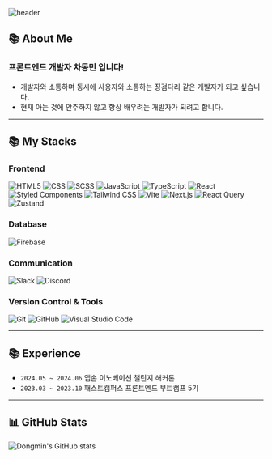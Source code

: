 ![header](https://capsule-render.vercel.app/api?type=Waving&section=header&height=300&text=Hello!&fontAlignX=50&fontAlignY=45&color=gradient&fontSize=100&fontColor=ffffff&desc=It's%20Dongmin%20GitHub)


## 📚 About Me

### 프론트엔드 개발자 차동민 입니다!
- 개발자와 소통하며 동시에 사용자와 소통하는 징검다리 같은 개발자가 되고 싶습니다.
- 현재 아는 것에 안주하지 않고 항상 배우려는 개발자가 되려고 합니다.
---

## 📚 My Stacks

### Frontend
![HTML5](https://img.shields.io/badge/html5-E34F26?style=flat-square&logo=html5&logoColor=white)
![CSS](https://img.shields.io/badge/css-1572B6?style=flat-square&logo=css3&logoColor=white)
![SCSS](https://img.shields.io/badge/scss-CC6699?style=flat-square&logo=sass&logoColor=white)
![JavaScript](https://img.shields.io/badge/Javascript-F7DF1E?style=flat-square&logo=Javascript&logoColor=black)
![TypeScript](https://img.shields.io/badge/Typescript-3178C6?style=flat-square&logo=Typescript&logoColor=black)
![React](https://img.shields.io/badge/React-61DAFB?style=flat-square&logo=react&logoColor=black)
![Styled Components](https://img.shields.io/badge/styled_components-DB7093?style=flat-square&logo=styledcomponents&logoColor=black)
![Tailwind CSS](https://img.shields.io/badge/Tailwind_CSS-06B6D4?style=flat-square&logo=tailwind-css&logoColor=white)
![Vite](https://img.shields.io/badge/vite-646CFF?style=flat-square&logo=vite&logoColor=white)
![Next.js](https://img.shields.io/badge/Next.js-000000?style=flat-square&logo=Next.js&logoColor=white)
![React Query](https://img.shields.io/badge/React_Query-FF4154?style=flat-square&logo=react-query&logoColor=white)
![Zustand](https://img.shields.io/badge/Zustand-000000?style=flat-square&logo=zustand&logoColor=white)

### Database
![Firebase](https://img.shields.io/badge/firebase-FFCA28?style=flat-square&logo=firebase&logoColor=white)

### Communication
![Slack](https://img.shields.io/badge/slack-4A154B?style=flat-square&logo=slack&logoColor=white)
![Discord](https://img.shields.io/badge/discord-7289DA?style=flat-square&logo=discord&logoColor=white)

### Version Control & Tools
![Git](https://img.shields.io/badge/git-F05032?style=flat-square&logo=git&logoColor=white)
![GitHub](https://img.shields.io/badge/github-181717?style=flat-square&logo=github&logoColor=white)
![Visual Studio Code](https://img.shields.io/badge/visual_studio_code-007ACC?style=flat-square&logo=visualstudiocode&logoColor=white)

---

## 📚 Experience

- `2024.05 ~ 2024.06` 앱손 이노베이션 챌린지 해커톤 
- `2023.03 ~ 2023.10` 패스트캠퍼스 프론트엔드 부트캠프 5기 

---

## 📊 GitHub Stats

![Dongmin's GitHub stats](https://github-readme-stats.vercel.app/api?username=cdm1263&show_icons=true&theme=tokyonight)
